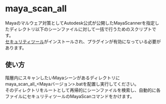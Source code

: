# maya_scan_all
Mayaのマルウェア対策としてAutodesk公式が公開したMayaScannerを指定したディレクトリ以下のシーンファイルに対して一括で行うためのスクリプトです。  
[セキュリティツール](https://knowledge.autodesk.com/ja/support/maya/troubleshooting/caas/sfdcarticles/sfdcarticles/JPN/How-to-diagnose-and-clean-Maya-ScriptExploit-issues.html)がインストールされ、プラグインが有効になっている必要があります。

## 使い方
階層内にスキャンしたいMayaシーンがあるディレクトリにmaya_scan_all_<Mayaバージョン>.batを配置し実行してください。  
そのディレクトリをルートとして再帰的にシーンファイルを検索し、自動的に各ファイルにセキュリティツールのMayaScanコマンドをかけます。
